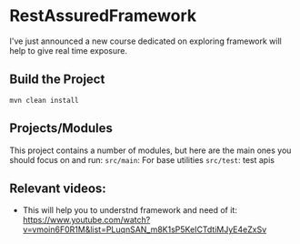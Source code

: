# RestAssuredFramework
I've just announced a new course dedicated on exploring framework will help to give real time exposure. 


## Build the Project
```
mvn clean install
```

## Projects/Modules
This project contains a number of modules, but here are the main ones you should focus on and run: 
`src/main`: For base utilities 
`src/test`: test apis

## Relevant videos:

- This will help you to understnd framework and need of it: https://www.youtube.com/watch?v=vmoin6F0R1M&list=PLuqnSAN_m8K1sP5KeICTdtiMJyE4eZxSv

